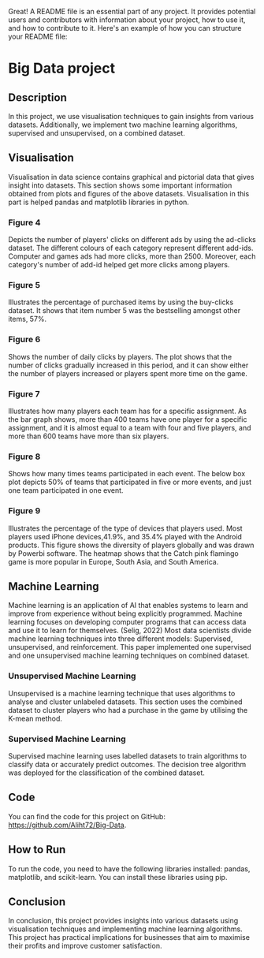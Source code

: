 Great! A README file is an essential part of any project. It provides potential users and contributors with information about your project, how to use it, and how to contribute to it. Here's an example of how you can structure your README file:

# Big Data project

## Description
In this project, we use visualisation techniques to gain insights from various datasets. Additionally, we implement two machine learning algorithms, supervised and unsupervised, on a combined dataset.

## Visualisation
Visualisation in data science contains graphical and pictorial data that gives insight into datasets. This section shows some important information obtained from plots and figures of the above datasets.
Visualisation in this part is helped pandas and matplotlib libraries in python.

### Figure 4
Depicts the number of players' clicks on different ads by using the ad-clicks dataset. The different colours of each category represent different add-ids.
Computer and games ads had more clicks, more than 2500. Moreover, each category's number of add-id helped get more clicks among players.

### Figure 5
Illustrates the percentage of purchased items by using the buy-clicks dataset. It shows that item number 5 was the bestselling amongst other items, 57%.

### Figure 6
Shows the number of daily clicks by players. The plot shows that the number of clicks gradually increased in this period, and it can show either the number of players increased or players spent more time on the game.

### Figure 7
Illustrates how many players each team has for a specific assignment. As the bar graph shows, more than 400 teams have one player for a specific assignment, and it is almost equal to a team with four and five players, and more than 600 teams have more than six players.

### Figure 8
Shows how many times teams participated in each event. The below box plot depicts 50% of teams that participated in five or more events, and just one team participated in one event.

### Figure 9
Illustrates the percentage of the type of devices that players used. Most players used iPhone devices,41.9%, and 35.4% played with the Android products.
This figure shows the diversity of players globally and was drawn by Powerbi software. The heatmap shows that the Catch pink flamingo game is more popular in Europe, South Asia, and South America.

## Machine Learning
Machine learning is an application of AI that enables systems to learn and improve from experience without being explicitly programmed. Machine learning focuses on developing computer programs that can access data and use it to learn for themselves. (Selig, 2022)
Most data scientists divide machine learning techniques into three different models: Supervised, unsupervised, and reinforcement.
This paper implemented one supervised and one unsupervised machine learning techniques on combined dataset.

### Unsupervised Machine Learning
Unsupervised is a machine learning technique that uses algorithms to analyse and cluster unlabeled datasets.
This section uses the combined dataset to cluster players who had a purchase in the game by utilising the K-mean method.

### Supervised Machine Learning
Supervised machine learning uses labelled datasets to train algorithms to classify data or accurately predict outcomes.
The decision tree algorithm was deployed for the classification of the combined dataset.

## Code
You can find the code for this project on GitHub: https://github.com/Aliht72/Big-Data.

## How to Run
To run the code, you need to have the following libraries installed: pandas, matplotlib, and scikit-learn. You can install these libraries using pip.

## Conclusion
In conclusion, this project provides insights into various datasets using visualisation techniques and implementing machine learning algorithms. This project has practical implications for businesses that aim to maximise their profits and improve customer satisfaction.
